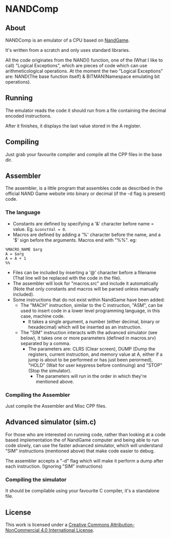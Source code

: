 # NANDComp
## About
NANDComp is an emulator of a CPU based on [NandGame](https://nandgame.com/).

It's written from a scratch and only uses standard libraries.

All the code originates from the NAND() function, one of the (What I like to call) "Logical Exceptions", which are pieces of code which can use arithmeticological operations.
At the moment the two "Logical Exceptions" are: NAND(The base function itself) & BITMAN(Namespace emulating bit operations).

## Running
The emulator reads the code it should run from a file containing the decimal encoded instructions.

After it finishes, it displays the last value stored in the A register.

## Compiling
Just grab your favourite compiler and compile all the CPP files in the base dir.

## Assembler
The assembler, is a little program that assembles code as described in the official NAND Game website into binary or decimal (if the -d flag is present) code.

### The language
- Constants are defined by specifying a '&' character before name = value. Eg. `&constVal = 0`.
- Macros are defined by adding a '%' character before the name, and a '$' sign before the arguments. Macros end with "%%". eg:
```
%MACRO_NAME $arg
A = $arg
A = A + 1
%%
```
- Files can be included by inserting a '@' character before a filename (That line will be replaced with the code in the file).
- The assembler will look for "macros.src" and include it automatically (Note that only constants and macros will be parsed unless manually included).
- Some instructions that do not exist within NandGame have been added:
	- The "MACH" instruction, similar to the C instruction, "ASM", can be used to insert code in a lower level programming language, in this case, machine code.
		- It takes a single argument, a number (either decimal, binary or hexadecimal) which will be inserted as an instruction.
	- The "SIM" instruction interacts with the advanced simulator (see below), it takes one or more parameters (defined in macros.srv) separated by a comma.
		- The parameters are: CLRS (Clear screen), DUMP (Dump the registers, current instruction, and memory value at A, either if a jump is about to be performed or has just been perormed), "HOLD" (Wait for user keypress before continuing) and "STOP" (Stop the simulator).
			- The parameters will run in the order in which they're mentioned above.

### Compiling the Assembler
Just compile the Assembler and Misc CPP files.

## Advanced simulator (sim.c)
For those who are interested on running code, rather than looking at a code based implementation the of NandGame computer and being able to run code slowly, can use the faster advanced simulator, which will understand "SIM" instructions (mentioned above) that make code easier to debug.

The assembler accepts a "-d" flag which will make it perform a dump after each instruction. (Ignoring "SIM" instructions)

### Compiling the simulator
It should be compilable using your favourite C compiler, it's a standalone file.

## License
This work is licensed under a [Creative Commons Attribution-NonCommercial 4.0 International License](http://creativecommons.org/licenses/by-nc/4.0/).